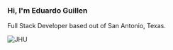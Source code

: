 ### Hi, I'm Eduardo Guillen

Full Stack Developer based out of San Antonio, Texas. 


![JHU](https://i.ytimg.com/vi/iued3RW2WM4/maxresdefault.jpg)


<!--
**eguillen2305/eguillen2305** is a ✨ _special_ ✨ repository because its `README.md` (this file) appears on your GitHub profile.

Here are some ideas to get you started:

- 🔭 I’m currently working on ...
- 🌱 I’m currently learning ...
- 👯 I’m looking to collaborate on ...
- 🤔 I’m looking for help with ...
- 💬 Ask me about ...
- 📫 How to reach me: ...
- 😄 Pronouns: ...
- ⚡ Fun fact: ...
-->
